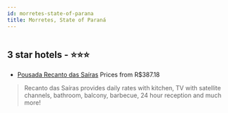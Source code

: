 ```yaml
---
id: morretes-state-of-parana
title: Morretes, State of Paraná
---
```


<center><img src="https://static.hotelurbano.com/reservas/prod0/16/16118/5ca27e5ae0b2e_recanto-das-sairas.png" alt="" /></center>


##  3 star hotels - ⭐️⭐️⭐️

-    [Pousada Recanto das Saíras](https://us.hurb.com/hotels/morretes/recanto-das-sairas-16118?cmp=18055) Prices from R$387.18
   > Recanto das Saíras provides daily rates with kitchen, TV with satellite channels, bathroom, balcony, barbecue, 24 hour reception and much more!
